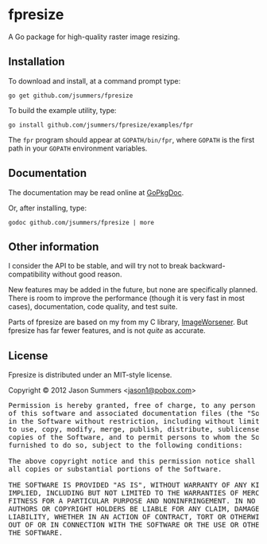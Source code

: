 fpresize
========

A Go package for high-quality raster image resizing.


Installation
------------

To download and install, at a command prompt type:

    go get github.com/jsummers/fpresize

To build the example utility, type:

    go install github.com/jsummers/fpresize/examples/fpr

The `fpr` program should appear at `GOPATH/bin/fpr`, where `GOPATH`
is the first path in your `GOPATH` environment variables.


Documentation
-------------

The documentation may be read online at
[GoPkgDoc](http://go.pkgdoc.org/github.com/jsummers/fpresize).


Or, after installing, type:

    godoc github.com/jsummers/fpresize | more


Other information
-----------------

I consider the API to be stable, and will try not to break
backward-compatibility without good reason.

New features may be added in the future, but none are specifically
planned. There is room to improve the performance (though it is very
fast in most cases), documentation, code quality, and test suite.

Parts of fpresize are based on my from my C library,
[ImageWorsener](http://entropymine.com/imageworsener/).
But fpresize has far fewer features, and is not *quite* as accurate.

License
-------

Fpresize is distributed under an MIT-style license.

Copyright &copy; 2012 Jason Summers
<[jason1@pobox.com](mailto:jason1@pobox.com)>

<pre>
Permission is hereby granted, free of charge, to any person obtaining a copy
of this software and associated documentation files (the "Software"), to deal
in the Software without restriction, including without limitation the rights
to use, copy, modify, merge, publish, distribute, sublicense, and/or sell
copies of the Software, and to permit persons to whom the Software is
furnished to do so, subject to the following conditions:

The above copyright notice and this permission notice shall be included in
all copies or substantial portions of the Software.

THE SOFTWARE IS PROVIDED "AS IS", WITHOUT WARRANTY OF ANY KIND, EXPRESS OR
IMPLIED, INCLUDING BUT NOT LIMITED TO THE WARRANTIES OF MERCHANTABILITY,
FITNESS FOR A PARTICULAR PURPOSE AND NONINFRINGEMENT. IN NO EVENT SHALL THE
AUTHORS OR COPYRIGHT HOLDERS BE LIABLE FOR ANY CLAIM, DAMAGES OR OTHER
LIABILITY, WHETHER IN AN ACTION OF CONTRACT, TORT OR OTHERWISE, ARISING FROM,
OUT OF OR IN CONNECTION WITH THE SOFTWARE OR THE USE OR OTHER DEALINGS IN
THE SOFTWARE.
</pre>
